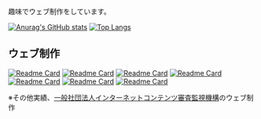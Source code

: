 趣味でウェブ制作をしています。


[![Anurag's GitHub stats](https://github-readme-stats.vercel.app/api?username=MORIMOTO520212&count_private=true&show_icons=true&theme=radical)](https://github.com/anuraghazra/github-readme-stats)
[![Top Langs](https://github-readme-stats.vercel.app/api/top-langs/?username=MORIMOTO520212&layout=compact&theme=radical)](https://github.com/anuraghazra/github-readme-stats)

## ウェブ制作
[![Readme Card](https://github-readme-stats.vercel.app/api/pin/?theme=dark&username=winc1980&repo=recipe-ai)](https://github.com/winc1980/recipe-ai)
[![Readme Card](https://github-readme-stats.vercel.app/api/pin/?theme=dark&username=MORIMOTO520212&repo=waxaHP)](https://github.com/MORIMOTO520212/waxaHP)
[![Readme Card](https://github-readme-stats.vercel.app/api/pin/?theme=dark&username=MORIMOTO520212&repo=SidevargHP)](https://github.com/MORIMOTO520212/SidevargHP)
[![Readme Card](https://github-readme-stats.vercel.app/api/pin/?theme=dark&username=MORIMOTO520212&repo=iput-circle-hp)](https://github.com/MORIMOTO520212/iput-circle-hp)
[![Readme Card](https://github-readme-stats.vercel.app/api/pin/?theme=dark&username=MORIMOTO520212&repo=chuyasai2023)](https://github.com/MORIMOTO520212/chuyasai2023)
[![Readme Card](https://github-readme-stats.vercel.app/api/pin/?theme=dark&username=MORIMOTO520212&repo=VTuber-Cyclic-YouTubeLive)](https://github.com/MORIMOTO520212/VTuber-Cyclic-YouTubeLive)
[![Readme Card](https://github-readme-stats.vercel.app/api/pin/?theme=dark&username=MORIMOTO520212&repo=nijisanji-vocablary)](https://github.com/MORIMOTO520212/nijisanji-vocablary)

※その他実績、[一般社団法人インターネットコンテンツ審査監視機構](https://i-roi.jp/)のウェブ制作
<!---
MORIMOTO520212/MORIMOTO520212 is a ✨ special ✨ repository because its `README.md` (this file) appears on your GitHub profile.
You can click the Preview link to take a look at your changes.
--->
